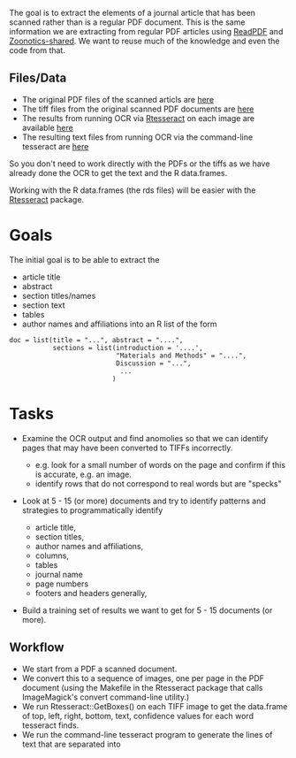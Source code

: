 The goal is to extract the elements of a journal article that has been scanned
rather than is a regular PDF document.
This is the same information we are extracting from regular PDF articles using
[ReadPDF](https://github.com/dsidavis/ReadPDF) and
[Zoonotics-shared](https://github.com/mespe/Zoonotics-shared).  We want to reuse much
of the knowledge and even the code from that.

## Files/Data

+ The original PDF files of the scanned articls are [here](http://dsi.ucdavis.edu/Data/Zoonotics/scannedNewPDFs_pdf.tar.gz)
+ The tiff files from the original scanned PDF documents are [here](http://dsi.ucdavis.edu/Data/Zoonotics/scannedNewPDFs_tiff.tar.gz)
+ The results from running OCR via [Rtesseract]() on each image are available
  [here](http://dsi.ucdavis.edu/Data/Zoonotics/scannedNewPDFs_rds.tar.gz)
+ The resulting text files from running OCR via the command-line tesseract are [here](http://dsi.ucdavis.edu/Data/Zoonotics/scannedNewPDFs_txt.tar.gz)

So you don't need to work directly with the PDFs or the tiffs as we have already done the OCR
to get the text and the R data.frames.

Working with the R data.frames (the rds files) will be easier with the [Rtesseract]() package.

# Goals

The initial goal is to be able to extract the 
  + article title
  + abstract
  + section titles/names
  + section text
  + tables
  + author names and affiliations
into an R list of the form
```
doc = list(title = "...", abstract = "....", 
           sections = list(introduction = '....',
                           "Materials and Methods" = "....",
                           Discussion = "...",
              		   	    ...
     		        	  )
```

# Tasks

+ Examine the OCR output and find anomolies so that we can identify pages that may have been
  converted to TIFFs incorrectly.
    + e.g. look for a small number of words on the page and confirm if this is accurate, e.g. an image.
	+ identify rows that do not correspond to real words but are "specks"

+ Look at 5 - 15 (or more) documents and try to identify patterns and strategies to programmatically
  identify 
     + article title, 
	 + section titles, 
	 + author names and affiliations, 
     + columns, 
	 + tables
	 + journal name
	 + page numbers
	 + footers and headers generally,
+ Build a training set of results we want to get for 5 - 15 documents (or more).


## Workflow

+ We start from a PDF a scanned document.
+ We convert this to a sequence of images, one per page in the PDF document (using the Makefile in 
   the Rtesseract package that calls ImageMagick's convert command-line utility.)
+ We run Rtesseract::GetBoxes() on each TIFF image to get the data.frame of top, left, right,
   bottom, text, confidence values for each word tesseract finds.
+ We run the command-line tesseract program to generate the lines of text that are separated into 



